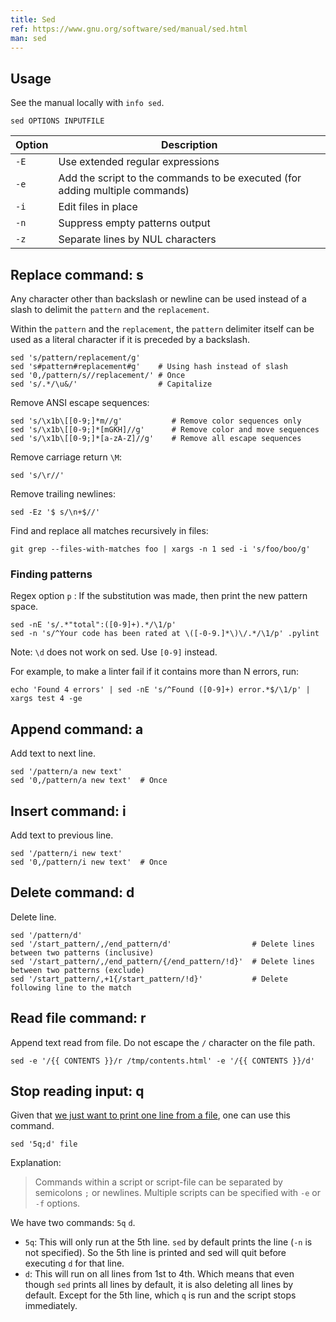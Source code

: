 ```yaml
---
title: Sed
ref: https://www.gnu.org/software/sed/manual/sed.html
man: sed
---
```


## Usage

See the manual locally with `info sed`.

```shell
sed OPTIONS INPUTFILE
```

| Option | Description |
| --- | --- |
| `-E` | Use extended regular expressions |
| `-e` | Add the script to the commands to be executed (for adding multiple commands) |
| `-i` | Edit files in place |
| `-n` | Suppress empty patterns output |
| `-z` | Separate lines by NUL characters |

## Replace command: s

Any character other than backslash or newline can be used instead of a slash
to delimit the `pattern` and the `replacement`.

Within the `pattern` and the `replacement`,
the `pattern` delimiter itself can be used as a literal character
if it is preceded by a backslash.

```shell
sed 's/pattern/replacement/g'
sed 's#pattern#replacement#g'    # Using hash instead of slash
sed '0,/pattern/s//replacement/' # Once
sed 's/.*/\u&/'                  # Capitalize
```

Remove ANSI escape sequences:

```shell
sed 's/\x1b\[[0-9;]*m//g'           # Remove color sequences only
sed 's/\x1b\[[0-9;]*[mGKH]//g'      # Remove color and move sequences
sed 's/\x1b\[[0-9;]*[a-zA-Z]//g'    # Remove all escape sequences
```

Remove carriage return `\M`:

```shell
sed 's/\r//'
```

Remove trailing newlines:

```shell
sed -Ez '$ s/\n+$//'
```

Find and replace all matches recursively in files:

```shell
git grep --files-with-matches foo | xargs -n 1 sed -i 's/foo/boo/g'
```

### Finding patterns

Regex option `p` : If the substitution was made, then print the new pattern space.

```shell
sed -nE 's/.*"total":([0-9]+).*/\1/p'
sed -n 's/^Your code has been rated at \([-0-9.]*\)\/.*/\1/p' .pylint
```

Note: `\d` does not work on sed. Use `[0-9]` instead.

For example, to make a linter fail if it contains more than N errors, run:

```shell
echo 'Found 4 errors' | sed -nE 's/^Found ([0-9]+) error.*$/\1/p' | xargs test 4 -ge
```

## Append command: a

Add text to next line.

```shell
sed '/pattern/a new text'
sed '0,/pattern/a new text'  # Once
```

## Insert command: i

Add text to previous line.

```shell
sed '/pattern/i new text'
sed '0,/pattern/i new text'  # Once
```

## Delete command: d

Delete line.

```shell
sed '/pattern/d'
sed '/start_pattern/,/end_pattern/d'                  # Delete lines between two patterns (inclusive)
sed '/start_pattern/,/end_pattern/{/end_pattern/!d}'  # Delete lines between two patterns (exclude)
sed '/start_pattern/,+1{/start_pattern/!d}'           # Delete following line to the match
```

## Read file command: r

Append text read from file.
Do not escape the `/` character on the file path.

```shell
sed -e '/{{ CONTENTS }}/r /tmp/contents.html' -e '/{{ CONTENTS }}/d'
```

## Stop reading input: q

Given that [we just want to print one line from a file](https://stackoverflow.com/a/30657175),
one can use this command.

```shell
sed '5q;d' file
```

Explanation:

> Commands within a script or script-file can be separated by semicolons `;` or newlines.
> Multiple scripts can be specified with `-e` or `-f` options.

We have two commands: `5q` `d`.

- `5q`: This will only run at the 5th line.
`sed` by default prints the line (`-n` is not specified).
So the 5th line is printed and sed will quit before executing `d` for that line.
- `d`: This will run on all lines from 1st to 4th.
Which means that even though `sed` prints all lines by default,
it is also deleting all lines by default.
Except for the 5th line, which `q` is run and the script stops immediately.
